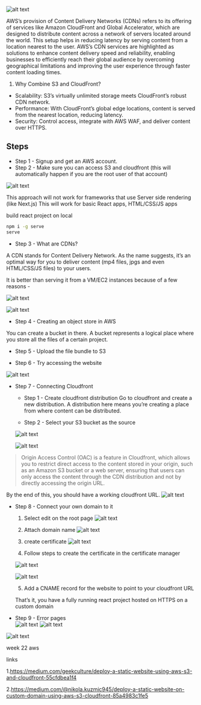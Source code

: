 ![alt text](image-15.png)

AWS’s provision of Content Delivery Networks (CDNs) refers to its offering of services like Amazon CloudFront and Global Accelerator, which are designed to distribute content across a network of servers located around the world. This setup helps in reducing latency by serving content from a location nearest to the user. AWS’s CDN services are highlighted as solutions to enhance content delivery speed and reliability, enabling businesses to efficiently reach their global audience by overcoming geographical limitations and improving the user experience through faster content loading times.

1. Why Combine S3 and CloudFront?
- Scalability: S3’s virtually unlimited storage meets CloudFront’s robust CDN network.
- Performance: With CloudFront’s global edge locations, content is served from the nearest location, reducing latency.
- Security: Control access, integrate with AWS WAF, and deliver content over HTTPS.

## Steps
- Step 1 - Signup and get an AWS account. 
- Step 2 - Make sure you can access S3 and cloudfront (this will automatically happen if you are the root user of that account)

![alt text](image.png)


This approach will not work for frameworks that use Server side rendering (like Next.js)
This will work for basic React apps, HTML/CSS/JS apps

build react project on local

```bash
npm i -g serve
serve
```

- Step 3 - What are CDNs?

A CDN stands for Content Delivery Network. 
As the name suggests, it’s an optimal way for you to deliver content (mp4 files, jpgs and even HTML/CSS/JS files) to your users.

It is better than serving it from a VM/EC2 instances because of a few reasons - 

![alt text](image-1.png)

![alt text](image-2.png)

- Step 4 - Creating an object store in AWS

You can create a bucket in there. A bucket represents a logical place where you store all the files of a certain project.

- Step 5 - Upload the file bundle to S3

- Step 6 - Try accessing the website

![alt text](image-3.png)

- Step 7 - Connecting Cloudfront
    - Step 1 - Create cloudfront distribution
Go to cloudfront and create a new distribution. A distribution here means you’re creating a place from where content can be distributed.

    - Step 2 - Select your S3 bucket as the source

    ![alt text](image-4.png)

    ![alt text](image-5.png)

    
> Origin Access Control (OAC) is a feature in Cloudfront, which allows you to restrict direct access to the content stored in your origin, such as an Amazon S3 bucket or a web server, ensuring that users can only access the content through the CDN distribution and not by directly accessing the origin URL.


By the end of this, you should have a working cloudfront URL.
![alt text](image-6.png)

- Step 8 - Connect your own domain to it
    1. Select edit on the root page
    ![alt text](image-7.png)

    2. Attach domain name
    ![alt text](image-8.png)

    3. create certificate
    ![alt text](image-9.png)

    4. Follow steps to create the certificate in the certificate manager

    ![alt text](image-10.png)

    ![alt text](image-11.png)

    5.  Add a CNAME record for the website to point to your cloudfront URL

    That’s it, you have a fully running react project hosted on HTTPS on a custom domain
- Step 9 - Error pages    
![alt text](image-12.png)
![alt text](image-13.png)

![alt text](image-14.png)

week 22 aws

links 

1.https://medium.com/geekculture/deploy-a-static-website-using-aws-s3-and-cloudfront-55cfdbea1f4

2.https://medium.com/@nikola.kuzmic945/deploy-a-static-website-on-custom-domain-using-aws-s3-cloudfront-85a4983c1fe5